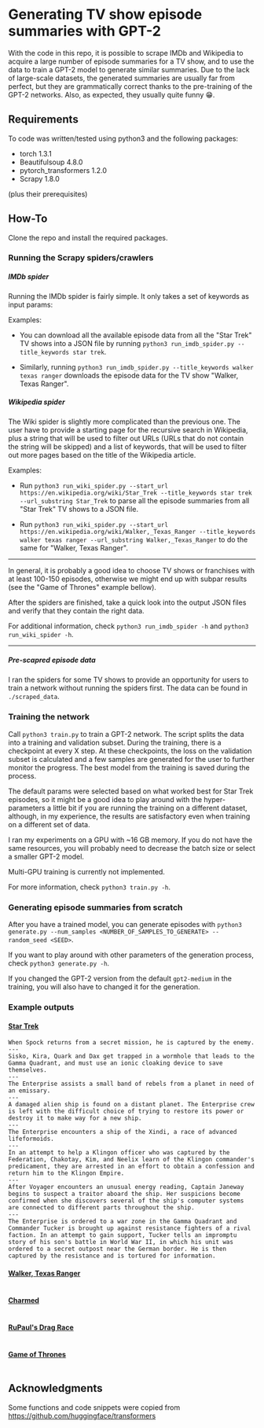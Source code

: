 # Generating TV show episode summaries with GPT-2

With the code in this repo, it is possible to scrape IMDb and Wikipedia to acquire a large number of episode 
summaries for a TV show, and to use the data to train a GPT-2 model to generate similar summaries. Due to the lack of 
large-scale datasets, the generated summaries are usually far from perfect, but they are grammatically correct thanks to
the pre-training of the GPT-2 networks. Also, as expected, they usually quite funny :grin:.


## Requirements
To code was written/tested using python3 and the following packages:
- torch 1.3.1
- Beautifulsoup 4.8.0
- pytorch_transformers 1.2.0
- Scrapy 1.8.0

(plus their prerequisites)


## How-To
Clone the repo and install the required packages.


### Running the Scrapy spiders/crawlers

##### IMDb spider
Running the IMDb spider is fairly simple. It only takes a set of keywords as input params: 

Examples:

- You can download all the available episode data from all the "Star Trek"
TV shows into a JSON file by running ```python3 run_imdb_spider.py --title_keywords star trek```.

- Similarly, running ```python3 run_imdb_spider.py --title_keywords walker texas ranger``` downloads the episode data
for the TV show "Walker, Texas Ranger".

##### Wikipedia spider
The Wiki spider is slightly more complicated than the previous one. The user have to provide a starting page 
for the recursive search in Wikipedia, plus a string that will be used to filter out URLs 
(URLs that do not contain the string will be skipped) and a list of keywords,
that will be used to filter out more pages based on the title of the Wikipedia article. 

Examples:

- Run ```python3 run_wiki_spider.py --start_url https://en.wikipedia.org/wiki/Star_Trek --title_keywords star trek --url_substring Star_Trek```
to parse all the episode summaries from all "Star Trek" TV shows to a JSON file.

- Run ```python3 run_wiki_spider.py --start_url https://en.wikipedia.org/wiki/Walker,_Texas_Ranger --title_keywords walker texas ranger --url_substring Walker,_Texas_Ranger```
to do the same for "Walker, Texas Ranger".

---

In general, it is probably a good idea to choose TV shows or franchises with at least 100-150 episodes,
otherwise we might end up with subpar results (see the "Game of Thrones" example bellow).

After the spiders are finished, take a quick look into the output JSON files and verify that they contain the right data.

For additional information, check ```python3 run_imdb_spider -h``` and ```python3 run_wiki_spider -h```.

---

##### Pre-scapred episode data
I ran the spiders for some TV shows to provide an opportunity for users to train a network without running the spiders first.
The data can be found in ```./scraped_data```.


### Training the network
Call ```python3 train.py``` to train a GPT-2 network. The script splits the data into a training 
and validation subset. During the training, there is a checkpoint at every X step. At these checkpoints, the loss on 
the validation subset is calculated and a few samples are generated for the user to further monitor the progress.
The best model from the training is saved during the process.

The default params were selected based on what worked best for Star Trek episodes, so it might be a good idea to 
play around with the hyper-parameters a little bit if you are running the training on a different dataset, 
although, in my experience, the results are satisfactory even when training on a different set of data.

I ran my experiments on a GPU with ~16 GB memory. If you do not have the same resources, you will probably need to 
decrease the batch size or select a smaller GPT-2 model.

Multi-GPU training is currently not implemented.

For more information, check ```python3 train.py -h```.


### Generating episode summaries from scratch
After you have a trained model, you can generate episodes with
```python3 generate.py --num_samples <NUMBER_OF_SAMPLES_TO_GENERATE> --random_seed <SEED>```.

If you want to play around with other parameters of the generation process, check
```python3 generate.py -h```.

If you changed the GPT-2 version from the default ```gpt2-medium``` in the training, you will also have to changed 
it for the generation.


### Example outputs


#### [Star Trek](https://en.wikipedia.org/wiki/Star_Trek)
```
When Spock returns from a secret mission, he is captured by the enemy.
---
Sisko, Kira, Quark and Dax get trapped in a wormhole that leads to the Gamma Quadrant, and must use an ionic cloaking device to save themselves.
---
The Enterprise assists a small band of rebels from a planet in need of an emissary.
---
A damaged alien ship is found on a distant planet. The Enterprise crew is left with the difficult choice of trying to restore its power or destroy it to make way for a new ship.
---
The Enterprise encounters a ship of the Xindi, a race of advanced lifeformoids.
---
In an attempt to help a Klingon officer who was captured by the Federation, Chakotay, Kim, and Neelix learn of the Klingon commander's predicament, they are arrested in an effort to obtain a confession and return him to the Klingon Empire.
---
After Voyager encounters an unusual energy reading, Captain Janeway begins to suspect a traitor aboard the ship. Her suspicions become confirmed when she discovers several of the ship's computer systems are connected to different parts throughout the ship.
---
The Enterprise is ordered to a war zone in the Gamma Quadrant and Commander Tucker is brought up against resistance fighters of a rival faction. In an attempt to gain support, Tucker tells an impromptu story of his son's battle in World War II, in which his unit was ordered to a secret outpost near the German border. He is then captured by the resistance and is tortured for information.

```

#### [Walker, Texas Ranger](https://en.wikipedia.org/wiki/Walker,_Texas_Ranger)
```

```

#### [Charmed](https://en.wikipedia.org/wiki/Charmed)
```

```

#### [RuPaul's Drag Race](https://en.wikipedia.org/wiki/RuPaul's_Drag_Race)
```

```

#### [Game of Thrones](https://en.wikipedia.org/wiki/Game_of_Thrones)
```

```


## Acknowledgments
Some functions and code snippets were copied from https://github.com/huggingface/transformers
 